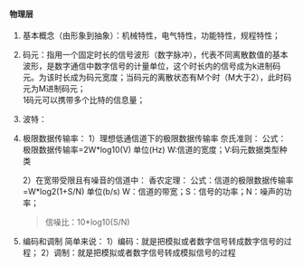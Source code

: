 #### 物理层
1. 基本概念（由形象到抽象）：机械特性，电气特性，功能特性，规程特性；
2. 码元：指用一个固定时长的信号波形（数字脉冲），代表不同离散数值的基本波形，是数字通信中数字信号的计量单位，这个时长内的信号成为k进制码元。为该时长成为码元宽度；当码元的离散状态有M个时（M大于2），此时码元为M进制码元；   
1码元可以携带多个比特的信息量；
3. 波特：
4. 极限数据传输率：
    1）理想低通信道下的极限数据传输率
    奈氏准则：
    公式： 极限数据传输率=2W*log10(V)  单位(Hz)
    W:信道的宽度；V:码元数据类型种类

    2）在宽带受限且有噪音的信道中：
    香农定理：
    公式：信道的极限数据传输率=W*log2(1+S/N)  单位(b/s)
    W：信道的带宽；S：信号的功率；N：噪声的功率；
    >信噪比：10*log10(S/N)

5. 编码和调制
    简单来说：
    1）编码：就是把模拟或者数字信号转成数字信号的过程；
    2）调制：就是把模拟或者数字信号转成模拟信号的过程